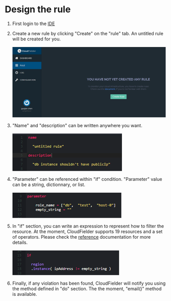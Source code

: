 # Design the rule

1. First login to the [IDE](https://ide.cloudfielder.com/)

2. Create a new rule by clicking "Create" on the "rule" tab. An untitled rule will be created for you.<br /><br />
![](https://raw.githubusercontent.com/VisualOps/cf-book/master/images/create_rule.png)

3. "Name" and "description" can be written anywhere you want.<br /><br />
![](https://raw.githubusercontent.com/VisualOps/cf-book/master/images/rule_name_desc.png)

4. "Parameter" can be referenced within "if" condition. "Parameter" value can be a string, dictionnary, or list.<br /><br />
![](https://raw.githubusercontent.com/VisualOps/cf-book/master/images/rule_param.png)

5. In "if" section, you can write an expression to represent how to filter the resource. At the moment, CloudFielder supports 19 resources and a set of operators. Please check the [reference](../reference/resource_type.md) documentation for more details.<br /><br />
![](https://raw.githubusercontent.com/VisualOps/cf-book/master/images/rule_if.png)

6. Finally, if any violation has been found, CloudFielder will notify you using the method defined in "do" section. The the moment, "email()" method is available.
